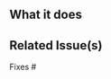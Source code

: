 <!-- Please make sure you have read the submission guidelines before posting a PR -->
<!-- https://github.com/nxtensions/nxtensions/blob/main/CONTRIBUTING.md#submitting-a-pr -->

## What it does

<!-- Describe the changes in this PR -->

## Related Issue(s)

<!-- Please link the issue(s) being fixed so it gets closed when this is merged. -->

Fixes #
